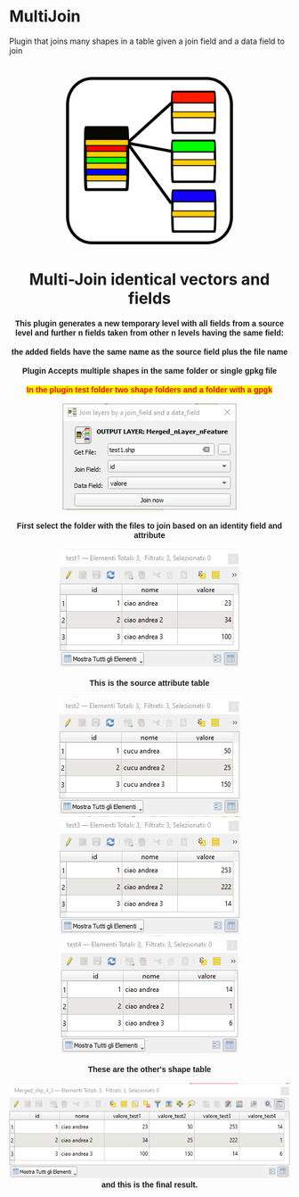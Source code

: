 # MultiJoin
Plugin that  joins many shapes in a table given a join field and a data field to join
<html>
  <head>
    <meta http-equiv="content-type" content="text/html; charset=windows-1252">
  </head>
  <body>
    <h1 style="text-align: center;"><img src="icon.png" alt="MultiJoin" title="MultiJoin" width="300" height="300"><strong></strong></h1>
    <h1 style="text-align: center;"><strong>Multi-Join identical vectors and fields</strong></h1>
    <div style="text-align: center;">
    <span style="text-align: center; font-family: Helvetica;"><b>This plugin generates a new temporary level with all fields from a source level and further n fields taken from other n levels having the same field:</b><br>
    <br><b>the added fields have the same name as the source field plus the file name<br>
    <br><b>Plugin Accepts multiple shapes in the same folder or single gpkg file<br>
    <br><b><mark style='color:red'>In the plugin test folder two shape folders and a folder with a gpgk</mark></div>
    <br><div style="text-align: center;"><img src="help/img/form.png"alt="form" title="form">
    <br><div style="text-align: center;"><b><span style="font-family: Helvetica;"><br>First select the folder with the files to join based on an identity field and attribute</br></span></b></div>
    <br><div style="text-align: center;"><img src="help/img/test1.png"alt="test1" title="test1"></div>
    <br><div style="text-align: center;"><b><span style="font-family: Helvetica;">This is the source attribute table</span></b></div>
    <br><div style="text-align: center;"><img src="help/img/test2.png"alt="test1" title="test2"><img src="help/img/test3.png"alt="test3" title="test3"><img src="help/img/test4.png"alt="test4" title="test4"></div>
    <br><div style="text-align: center;"><b><span style="font-family: Helvetica;">These are the other's shape table</span></b></div>
    <br><div style="text-align: center;"><img src="help/img/multijoin.png"alt="multijoin" title="multijoin">
    <br><div style="text-align: center;"><b><span style="font-family: Helvetica;"><b>and this is the final result.</b></span></b></div>
  </body>
</html>